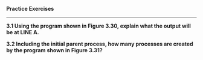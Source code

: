 **Practice Exercises**
***
**3.1 Using the program shown in Figure 3.30, explain what the output will
be at LINE A.**<br>




**3.2 Including the initial parent process, how many processes are created by the program shown in Figure 3.31?**